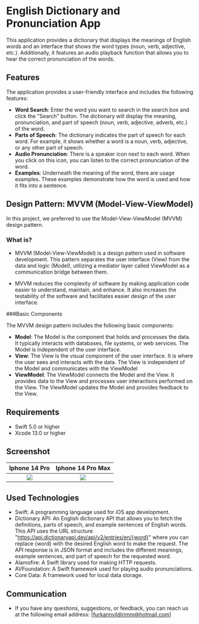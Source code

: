 # English Dictionary and Pronunciation App

This application provides a dictionary that displays the meanings of English words and an interface that shows the word types (noun, verb, adjective, etc.). Additionally, it features an audio playback function that allows you to hear the correct pronunciation of the words.

## Features

The application provides a user-friendly interface and includes the following features:

- **Word Search**: Enter the word you want to search in the search box and click the "Search" button. The dictionary will display the meaning, pronunciation, and part of speech (noun, verb, adjective, adverb, etc.) of the word.
- **Parts of Speech**: The dictionary indicates the part of speech for each word. For example, it shows whether a word is a noun, verb, adjective, or any other part of speech.
- **Audio Pronunciation**: There is a speaker icon next to each word. When you click on this icon, you can listen to the correct pronunciation of the word.
- **Examples**: Underneath the meaning of the word, there are usage examples. These examples demonstrate how the word is used and how it fits into a sentence.

## Design Pattern: MVVM (Model-View-ViewModel)

In this project, we preferred to use the Model-View-ViewModel (MVVM) design pattern.

### What is?
- MVVM (Model-View-ViewModel) is a design pattern used in software development. This pattern separates the user interface (View) from the data and logic (Model), utilizing a mediator layer called ViewModel as a communication bridge between them.

- MVVM reduces the complexity of software by making application code easier to understand, maintain, and enhance. It also increases the testability of the software and facilitates easier design of the user interface.

###Basic Components

The MVVM design pattern includes the following basic components:

- **Model**: The Model is the component that holds and processes the data. It typically interacts with databases, file systems, or web services. The Model is independent of the user interface.
- **View**: The View is the visual component of the user interface. It is where the user sees and interacts with the data. The View is independent of the Model and communicates with the ViewModel
- **ViewModel**: The ViewModel connects the Model and the View. It provides data to the View and processes user interactions performed on the View. The ViewModel updates the Model and provides feedback to the View.

## Requirements

- Swift 5.0 or higher
- Xcode 13.0 or higher

## Screenshot

Iphone 14 Pro            | Iphone 14 Pro Max          
:-------------------------:|:-------------------------:
![](https://github.com/furkannyildirimm/FurkanYildirim_HW3/blob/main/GIFs/1.gif)  |  ![](https://github.com/furkannyildirimm/FurkanYildirim_HW3/blob/main/GIFs/3.gif) 

## Used Technologies

- Swift: A programming language used for iOS app development.
- Dictionary API: An English dictionary API that allows you to fetch the definitions, parts of speech, and example sentences of English words. This API uses the URL structure "https://api.dictionaryapi.dev/api/v2/entries/en/{word}" where you can replace {word} with the desired English word to make the request. The API response is in JSON format and includes the different meanings, example sentences, and part of speech for the requested word.
- Alamofire: A Swift library used for making HTTP requests.
- AVFoundation: A Swift framework used for playing audio pronunciations.
- Core Data: A framework used for local data storage.



## Communication
- If you have any questions, suggestions, or feedback, you can reach us at the following email address: [furkannyildirimm@hotmail.com]

